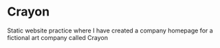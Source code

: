 # Crayon
Static website practice where I have created a company homepage for a fictional art company called Crayon
